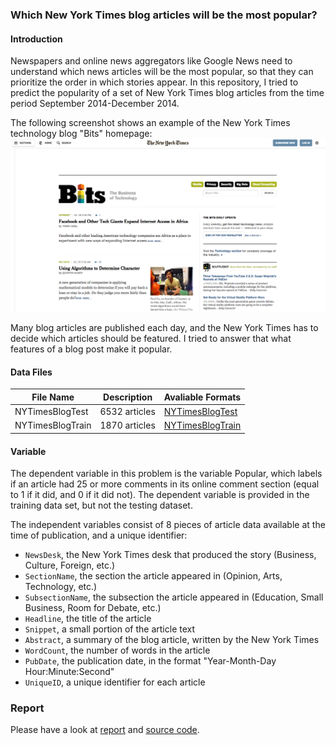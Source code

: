 ### Which New York Times blog articles will be the most popular?
#### Introduction
Newspapers and online news aggregators like Google News need to understand which news articles will be the most popular, so that they can prioritize the order in which stories appear. 
In this repository, I tried to predict the popularity of a set of New York Times blog articles from the time period September 2014-December 2014.

The following screenshot shows an example of the New York Times technology blog "Bits" homepage:
![NYT_blogs][NYT_bits]

Many blog articles are published each day, and the New York Times has to decide which articles should be featured. I tried to answer that what features of a blog post
make it popular.

#### Data Files

| File Name        | Description   | Avaliable Formats  |
| -----------------| --------------| -------------------|
| NYTimesBlogTest  | 6532 articles | [NYTimesBlogTest]  |
| NYTimesBlogTrain | 1870 articles | [NYTimesBlogTrain] |

#### Variable
The dependent variable in this problem is the variable Popular, which labels if an article had 25 or more comments in its online comment 
section (equal to 1 if it did, and 0 if it did not). The dependent variable is provided in the training data set, but not the testing dataset.

The independent variables consist of 8 pieces of article data available at the time of publication, and a unique identifier:

- `NewsDesk`, the New York Times desk that produced the story (Business, Culture, Foreign, etc.)
- `SectionName`, the section the article appeared in (Opinion, Arts, Technology, etc.)
- `SubsectionName`, the subsection the article appeared in (Education, Small Business, Room for Debate, etc.)
- `Headline`, the title of the article
- `Snippet`, a small portion of the article text
- `Abstract`, a summary of the blog article, written by the New York Times
- `WordCount`, the number of words in the article
- `PubDate`, the publication date, in the format "Year-Month-Day Hour:Minute:Second"
- `UniqueID`, a unique identifier for each article


### Report
Please have a look at [report] and [source code].


[NYT_bits]:doc/imgs/NYT_bits.png
[NYTimesBlogTest]:data/NYTimesBlogTest.csv
[NYTimesBlogTrain]:data/NYTimesBlogTrain.csv
[New York Times'blog directory]:http://www.nytimes.com/interactive/blogs/directory.html
[report]:doc/report.pdf
[source code]:doc/report.Rmd
